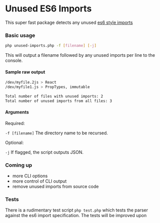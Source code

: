 # Unused ES6 Imports

This super fast package detects any unused [es6 style imports](https://developer.mozilla.org/en-US/docs/Web/JavaScript/Reference/Statements/import)

### Basic usage

```bash
php unused-imports.php -f [filename] [-j]
```

This will output a filename followed by any unused imports per line to the console.

#### Sample raw output

```bash
/dev/myfile.2js > React
/dev/myfile1.js > PropTypes, immutable
 
Total number of files with unused imports: 2
Total number of unused imports from all files: 3
```

#### Arguments

Required:

`-f [filename]` The directory name to be recursed.

Optional:

`-j` If flagged, the script outputs JSON.

### Coming up
  - more CLI options
  - more control of CLI output
  - remove unused imports from source code

### Tests

There is a rudimentary test script `php test.php` which tests the parser against the es6 import specification. The tests will be improved upon
